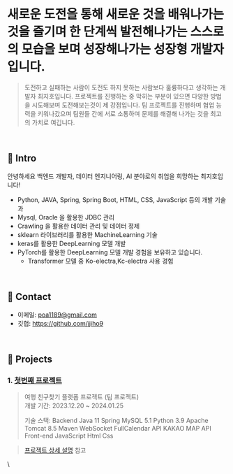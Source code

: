 # 새로운 도전을 통해 새로운 것을 배워나가는 것을 즐기며 한 단계씩 발전해나가는 스스로의 모습을 보며 성장해나가는 성장형 개발자입니다.
> 도전하고 실패하는 사람이 도전도 하지 못하는 사람보다 훌륭하다고 생각하는 개발자 최지호입니다. 프로젝트를 진행하는 중 막히는 부분이 있으면 다양한 방법을 시도해보며 도전해보는것이 제 강점입니다. 팀 프로젝트를 진행하며 협업 능력을 키워나갔으며 팀원들 간에 서로 소통하며 문제를 해결해 나가는 것을 최고의 가치로 여깁니다.
</br>

## :pushpin: Intro
안녕하세요 백엔드 개발자, 데이터 엔지니어링, AI 분야로의 취업을 희망하는 최지호입니다!
- Python, JAVA, Spring, Spring Boot, HTML, CSS,  JavaScript 등의 개발 기술과
- Mysql, Oracle 을 활용한 JDBC 관리
- Crawling 을 활용한 데이터 관리 및 데이터 정제
- sklearn 라이브러리를 활용한 MachineLearning 기술
- keras를 활용한 DeepLearning 모델 개발
- PyTorch를 활용한 DeepLearning 모델 개발 경험을 보유하고 있습니다.
  - Transformer 모델 중 Ko-electra,Kc-electra 사용 경험

</br>

## :pushpin: Contact
- 이메일: poa1189@gmail.com
- 깃헙: https://github.com/jjiho9

</br>

## :pushpin: Projects
### 1. [첫번째 프로젝트](https://github.com/2023-SMHRD-IS-AI1/WithusRepo)
> 여행 친구찾기 플랫폼 프로젝트 (팀 프로젝트)  
>개발 기간: 2023.12.20 ~ 2024.01.25  
>  
>기술 스택:
> Backend
Java 11
Spring
MySQL 5.1
Python 3.9
Apache Tomcat 8.5
Maven
WebSocket
FullCalendar API
KAKAO MAP API
> Front-end
JavaScript
Html
Css
  
>[프로젝트 상세 설명](https://github.com/2023-SMHRD-IS-AI1/WithusRepo) 참고

\


